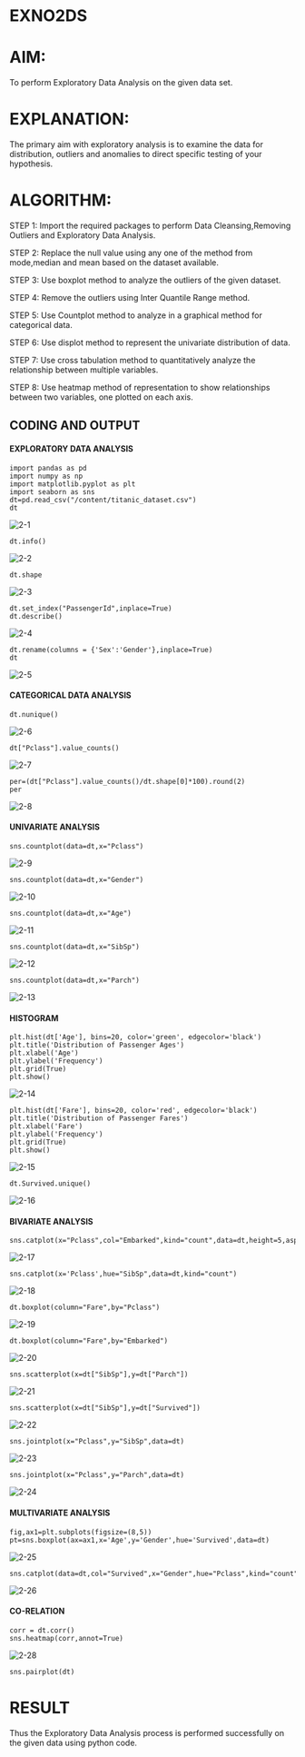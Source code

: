 # EXNO2DS
# AIM:
To perform Exploratory Data Analysis on the given data set.
      
# EXPLANATION:
  The primary aim with exploratory analysis is to examine the data for distribution, outliers and anomalies to direct specific testing of your hypothesis.
  
# ALGORITHM:
STEP 1: Import the required packages to perform Data Cleansing,Removing Outliers and Exploratory Data Analysis.

STEP 2: Replace the null value using any one of the method from mode,median and mean based on the dataset available.

STEP 3: Use boxplot method to analyze the outliers of the given dataset.

STEP 4: Remove the outliers using Inter Quantile Range method.

STEP 5: Use Countplot method to analyze in a graphical method for categorical data.

STEP 6: Use displot method to represent the univariate distribution of data.

STEP 7: Use cross tabulation method to quantitatively analyze the relationship between multiple variables.

STEP 8: Use heatmap method of representation to show relationships between two variables, one plotted on each axis.

## CODING AND OUTPUT
#### EXPLORATORY DATA ANALYSIS
```
import pandas as pd
import numpy as np
import matplotlib.pyplot as plt
import seaborn as sns
dt=pd.read_csv("/content/titanic_dataset.csv")
dt
```
![2-1](https://github.com/Divya110205/EXNO2DS/assets/119404855/8e8b0dbb-c93f-46e5-aa11-d16ba5c0fe76)

```
dt.info()
```
![2-2](https://github.com/Divya110205/EXNO2DS/assets/119404855/3d775523-53ab-46f8-a3d6-3f994bed9405)

```
dt.shape
```
![2-3](https://github.com/Divya110205/EXNO2DS/assets/119404855/a0e9a787-5423-4e8e-9cc5-ecf821d45f12)

```
dt.set_index("PassengerId",inplace=True)
dt.describe()
```
![2-4](https://github.com/Divya110205/EXNO2DS/assets/119404855/911f7e2b-c34e-460f-837b-2da5a5ba3278)

```
dt.rename(columns = {'Sex':'Gender'},inplace=True)
dt
```
![2-5](https://github.com/Divya110205/EXNO2DS/assets/119404855/3467b274-bf02-43a6-a098-916b09ddd2c0)

#### CATEGORICAL DATA ANALYSIS
```
dt.nunique()
```
![2-6](https://github.com/Divya110205/EXNO2DS/assets/119404855/4d341f16-03b4-4f27-a207-b066e921245b)

```
dt["Pclass"].value_counts()
```
![2-7](https://github.com/Divya110205/EXNO2DS/assets/119404855/67f260b1-0dc7-4d86-996c-c82b460f429f)

```
per=(dt["Pclass"].value_counts()/dt.shape[0]*100).round(2)
per
```
![2-8](https://github.com/Divya110205/EXNO2DS/assets/119404855/81258368-33d2-48af-98d7-ac11e6686126)

#### UNIVARIATE ANALYSIS
```
sns.countplot(data=dt,x="Pclass")
```
![2-9](https://github.com/Divya110205/EXNO2DS/assets/119404855/ec9feda4-b9df-440f-b1c7-a14049098b57)

```
sns.countplot(data=dt,x="Gender")
```
![2-10](https://github.com/Divya110205/EXNO2DS/assets/119404855/a2ec38ab-2d82-433e-a49d-4cb2c99e178e)

```
sns.countplot(data=dt,x="Age")
```
![2-11](https://github.com/Divya110205/EXNO2DS/assets/119404855/fb4088e2-a9fc-4e02-814d-02b2a5835a6e)

```
sns.countplot(data=dt,x="SibSp")
```
![2-12](https://github.com/Divya110205/EXNO2DS/assets/119404855/1e0243fd-597d-4c45-a05a-c0d8aa1502cd)

```
sns.countplot(data=dt,x="Parch")
```
![2-13](https://github.com/Divya110205/EXNO2DS/assets/119404855/d3b47e89-bb3e-491e-b0d8-ae00b0979451)

#### HISTOGRAM
```
plt.hist(dt['Age'], bins=20, color='green', edgecolor='black')
plt.title('Distribution of Passenger Ages')
plt.xlabel('Age')
plt.ylabel('Frequency')
plt.grid(True)
plt.show()
```
![2-14](https://github.com/Divya110205/EXNO2DS/assets/119404855/ba246585-a720-4fab-873b-73567ea5ef7c)

```
plt.hist(dt['Fare'], bins=20, color='red', edgecolor='black')
plt.title('Distribution of Passenger Fares')
plt.xlabel('Fare')
plt.ylabel('Frequency')
plt.grid(True)
plt.show()
```
![2-15](https://github.com/Divya110205/EXNO2DS/assets/119404855/6130d22a-2b46-4af1-8883-cd342951060f)

```
dt.Survived.unique()
```
![2-16](https://github.com/Divya110205/EXNO2DS/assets/119404855/6d933d12-e631-4212-9bdc-a83a8eb3f5a5)

#### BIVARIATE ANALYSIS
```
sns.catplot(x="Pclass",col="Embarked",kind="count",data=dt,height=5,aspect=.7)
```
![2-17](https://github.com/Divya110205/EXNO2DS/assets/119404855/e73face2-2542-47f3-afa8-fab3daf9e5ea)

```
sns.catplot(x='Pclass',hue="SibSp",data=dt,kind="count")
```
![2-18](https://github.com/Divya110205/EXNO2DS/assets/119404855/7f0364f3-15df-4af8-b011-744fa43f2e2e)

```
dt.boxplot(column="Fare",by="Pclass")
```
![2-19](https://github.com/Divya110205/EXNO2DS/assets/119404855/e5a06acd-2cdd-45df-b0d9-b428f7f97062)

```
dt.boxplot(column="Fare",by="Embarked")
```
![2-20](https://github.com/Divya110205/EXNO2DS/assets/119404855/7de02ea4-e263-4b52-b8cd-ba3e55e0a872)

```
sns.scatterplot(x=dt["SibSp"],y=dt["Parch"])
```
![2-21](https://github.com/Divya110205/EXNO2DS/assets/119404855/6b1a2a14-1239-480a-a125-f10225126718)

```
sns.scatterplot(x=dt["SibSp"],y=dt["Survived"])
```
![2-22](https://github.com/Divya110205/EXNO2DS/assets/119404855/d5a33481-773d-4c45-bfd0-072b608d5447)

```
sns.jointplot(x="Pclass",y="SibSp",data=dt)
```
![2-23](https://github.com/Divya110205/EXNO2DS/assets/119404855/ad905dcd-7dff-4012-9e9e-82dcda91476e)

```
sns.jointplot(x="Pclass",y="Parch",data=dt)
```
![2-24](https://github.com/Divya110205/EXNO2DS/assets/119404855/d7317586-48a1-42fe-8a76-6d77d408b099)

#### MULTIVARIATE ANALYSIS
```
fig,ax1=plt.subplots(figsize=(8,5))
pt=sns.boxplot(ax=ax1,x='Age',y='Gender',hue='Survived',data=dt)
```
![2-25](https://github.com/Divya110205/EXNO2DS/assets/119404855/48cbfb0e-ef2d-4b9d-941b-16a427b15f06)

```
sns.catplot(data=dt,col="Survived",x="Gender",hue="Pclass",kind="count")
```
![2-26](https://github.com/Divya110205/EXNO2DS/assets/119404855/90f8a6ea-0c82-4e31-a55b-4029d819f3f5)

#### CO-RELATION
```
corr = dt.corr()
sns.heatmap(corr,annot=True)
```
![2-28](https://github.com/Divya110205/EXNO2DS/assets/119404855/753556ae-60ef-447c-a059-d4afd4a8b67e)

```
sns.pairplot(dt)
```
# RESULT
Thus the Exploratory Data Analysis process is performed successfully on the given data using python code.
